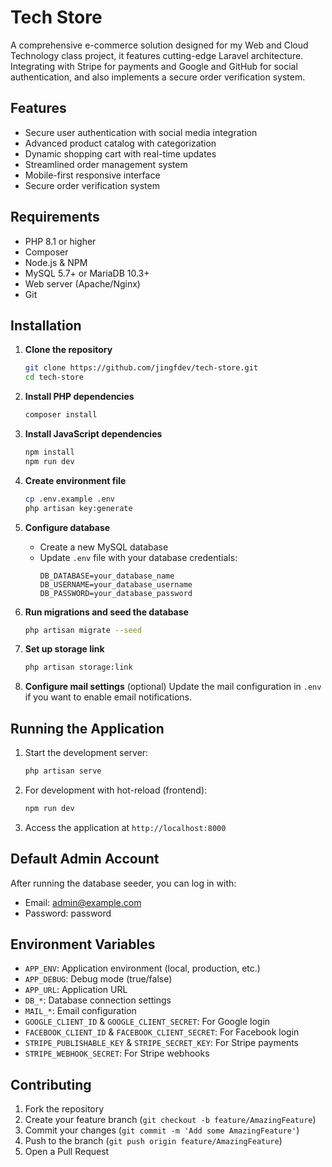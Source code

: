 # Tech Store

A comprehensive e-commerce solution designed for my Web and Cloud Technology class project, it features cutting-edge Laravel architecture. Integrating with Stripe for payments and Google and GitHub for social authentication, and also implements a secure order verification system. 

## Features

- Secure user authentication with social media integration
- Advanced product catalog with categorization
- Dynamic shopping cart with real-time updates
- Streamlined order management system
- Mobile-first responsive interface
- Secure order verification system

## Requirements

- PHP 8.1 or higher
- Composer
- Node.js & NPM
- MySQL 5.7+ or MariaDB 10.3+
- Web server (Apache/Nginx)
- Git

## Installation

1. **Clone the repository**
   ```bash
   git clone https://github.com/jingfdev/tech-store.git
   cd tech-store
   ```

2. **Install PHP dependencies**
   ```bash
   composer install
   ```

3. **Install JavaScript dependencies**
   ```bash
   npm install
   npm run dev
   ```

4. **Create environment file**
   ```bash
   cp .env.example .env
   php artisan key:generate
   ```

5. **Configure database**
   - Create a new MySQL database
   - Update `.env` file with your database credentials:
     ```
     DB_DATABASE=your_database_name
     DB_USERNAME=your_database_username
     DB_PASSWORD=your_database_password
     ```

6. **Run migrations and seed the database**
   ```bash
   php artisan migrate --seed
   ```

7. **Set up storage link**
   ```bash
   php artisan storage:link
   ```

8. **Configure mail settings** (optional)
   Update the mail configuration in `.env` if you want to enable email notifications.

## Running the Application

1. Start the development server:
   ```bash
   php artisan serve
   ```

2. For development with hot-reload (frontend):
   ```bash
   npm run dev
   ```

3. Access the application at `http://localhost:8000`

## Default Admin Account

After running the database seeder, you can log in with:
- Email: admin@example.com
- Password: password

## Environment Variables

- `APP_ENV`: Application environment (local, production, etc.)
- `APP_DEBUG`: Debug mode (true/false)
- `APP_URL`: Application URL
- `DB_*`: Database connection settings
- `MAIL_*`: Email configuration
- `GOOGLE_CLIENT_ID` & `GOOGLE_CLIENT_SECRET`: For Google login
- `FACEBOOK_CLIENT_ID` & `FACEBOOK_CLIENT_SECRET`: For Facebook login
- `STRIPE_PUBLISHABLE_KEY` & `STRIPE_SECRET_KEY`: For Stripe payments
- `STRIPE_WEBHOOK_SECRET`: For Stripe webhooks

## Contributing

1. Fork the repository
2. Create your feature branch (`git checkout -b feature/AmazingFeature`)
3. Commit your changes (`git commit -m 'Add some AmazingFeature'`)
4. Push to the branch (`git push origin feature/AmazingFeature`)
5. Open a Pull Request